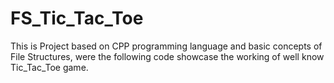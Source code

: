 # FS_Tic_Tac_Toe
This is Project based on CPP programming language and basic concepts of File Structures, were the following code showcase the working of well know Tic_Tac_Toe game.
